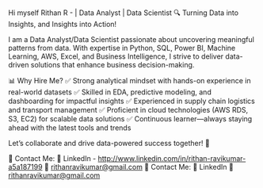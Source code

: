 Hi myself Rithan R   -  | Data Analyst | Data Scientist
🔍 Turning Data into Insights, and Insights into Action!

I am a Data Analyst/Data Scientist passionate about uncovering meaningful patterns from data. With expertise in Python, SQL, Power BI, Machine Learning, AWS, Excel, and Business Intelligence, I strive to deliver data-driven solutions that enhance business decision-making.

📊 Why Hire Me?
✅ Strong analytical mindset with hands-on experience in real-world datasets
✅ Skilled in EDA, predictive modeling, and dashboarding for impactful insights
✅ Experienced in supply chain logistics and transport management
✅ Proficient in cloud technologies (AWS RDS, S3, EC2) for scalable data solutions
✅ Continuous learner—always staying ahead with the latest tools and trends

Let’s collaborate and drive data-powered success together! 🚀

📩 Contact Me:
🔗 LinkedIn - http://www.linkedin.com/in/rithan-ravikumar-a5a187199
📧 rithanravikumar@gmail.com
📩 Contact Me:
🔗 LinkedIn
📧 rithanravikumar@gmail.com
